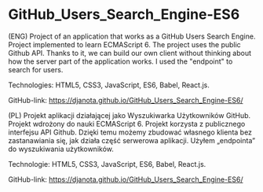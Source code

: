 # GitHub_Users_Search_Engine-ES6
(ENG) Project of an application that works as a GitHub Users Search Engine. Project implemented to learn ECMAScript 6. The project uses the public Github API. Thanks to it, we can build our own client without thinking about how the server part of the application works. I used the "endpoint" to search for users.

Technologies: HTML5, CSS3, JavaScript, ES6, Babel, React.js.

GitHub-link:  https://djanota.github.io/GitHub_Users_Search_Engine-ES6/

(PL) Projekt aplikacji działającej jako Wyszukiwarka Użytkowników GitHub. Projekt wdrożony do nauki ECMAScript 6. Projekt korzysta z publicznego interfejsu API Github. Dzięki temu możemy zbudować własnego klienta bez zastanawiania się, jak działa część serwerowa aplikacji. Użyłem „endpointa” do wyszukiwania użytkowników.

Technologie: HTML5, CSS3, JavaScript, ES6, Babel, React.js.

GitHub-link:  https://djanota.github.io/GitHub_Users_Search_Engine-ES6/